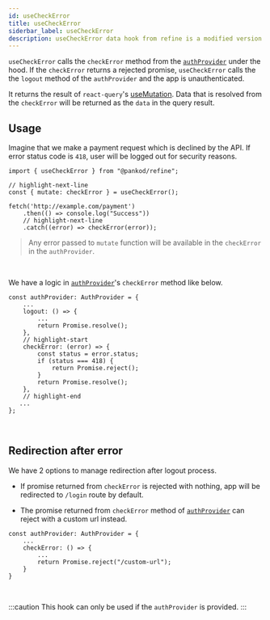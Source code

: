```yaml
---
id: useCheckError
title: useCheckError
siderbar_label: useCheckError
description: useCheckError data hook from refine is a modified version of react-query's useMutation for create mutations
---
```


`useCheckError` calls the `checkError` method from the [`authProvider`](/docs/api-references/providers/auth-provider) under the hood.
If the `checkError` returns a rejected promise, `useCheckError` calls the the `logout` method of the `authProvider` and the app is unauthenticated.

It returns the result of `react-query`'s [useMutation](https://react-query.tanstack.com/reference/useMutation). 
Data that is resolved from the `checkError` will be returned as the `data` in the query result.
## Usage

Imagine that we make a payment request which is declined by the API. If error status code is `418`, user will be logged out for security reasons.

```tsx
import { useCheckError } from "@pankod/refine";

// highlight-next-line
const { mutate: checkError } = useCheckError();

fetch('http://example.com/payment')
    .then(() => console.log("Success"))
    // highlight-next-line
    .catch((error) => checkError(error));
```

> Any error passed to `mutate` function will be available in the `checkError` in the `authProvider`.

<br />

We have a logic in [`authProvider`](/docs/api-references/providers/auth-provider)'s `checkError` method like below.

```tsx
const authProvider: AuthProvider = {
    ...
    logout: () => {
        ...
        return Promise.resolve();
    },
    // highlight-start
    checkError: (error) => {
        const status = error.status;
        if (status === 418) {
            return Promise.reject();
        }
        return Promise.resolve();
    },
    // highlight-end
   ...
};
```

<br/>

## Redirection after error

We have 2 options to manage redirection after logout process.

- If promise returned from `checkError` is rejected with nothing, app will be redirected to `/login` route by default. 

- The promise returned from `checkError` method of [`authProvider`](/docs/api-references/providers/auth-provider) can reject with a custom url instead.

```tsx
const authProvider: AuthProvider = {
    ...
    checkError: () => {
        ...
        return Promise.reject("/custom-url");
    }
}
```
<br/>

:::caution
This hook can only be used if the `authProvider` is provided.
:::
